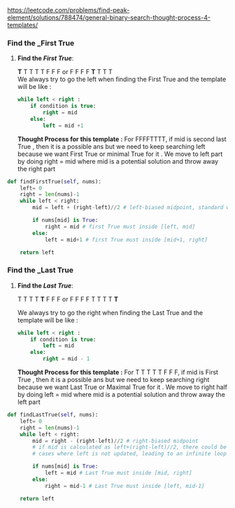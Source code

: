 
https://leetcode.com/problems/find-peak-element/solutions/788474/general-binary-search-thought-process-4-templates/

### Find the _First True

1. **Find the _First True_**:
    
    **T** T T T T F F F or F F F F **T** T T T  
    We always try to go the left when finding the First True and the template will be like :
    
    ```sql
    while left < right :
    	if condition is true:
    		right = mid 
    	else:
    		left = mid +1
    ```
    
    **Thought Process for this template :** For FFFFTTTT, if mid is second last True , then it is a possible ans but we need to keep searching left because we want First True or minimal True for it . We move to left part by doing right = mid where mid is a potential solution and throw away the right part
    
```python
def findFirstTrue(self, nums):
	left= 0 
	right = len(nums)-1
	while left < right:
		mid = left + (right-left)//2 # left-biased midpoint, standard way

		if nums[mid] is True: 
			right = mid # first True must inside [left, mid]
		else:
			left = mid+1 # first True must inside [mid+1, right]

	return left
```

### Find the _Last True

1. **Find the _Last True_**:
    
    T T T T **T** F F F or F F F F T T T T **T**
    
    We always try to go the right when finding the Last True and the template will be like :
    
    ```sql
    while left < right :
    	if condition is true:
    		left = mid 
    	else:
    		right = mid - 1
    ```
    
    **Thought Process for this template :** For T T T T T F F F, if mid is First True , then it is a possible ans but we need to keep searching right because we want Last True or Maximal True for it . We move to right half by doing left = mid where mid is a potential solution and throw away the left part

```python
def findLastTrue(self, nums):
	left= 0 
	right = len(nums)-1
	while left < right:
		mid = right - (right-left)//2 # right-biased midpoint
		# if mid is calculated as left+(right-left)//2, there could be
		# cases where left is not updated, leading to an infinite loop

		if nums[mid] is True: 
			left = mid # Last True must inside [mid, right]
		else:
			right = mid-1 # Last True must inside [left, mid-1]

	return left
```

